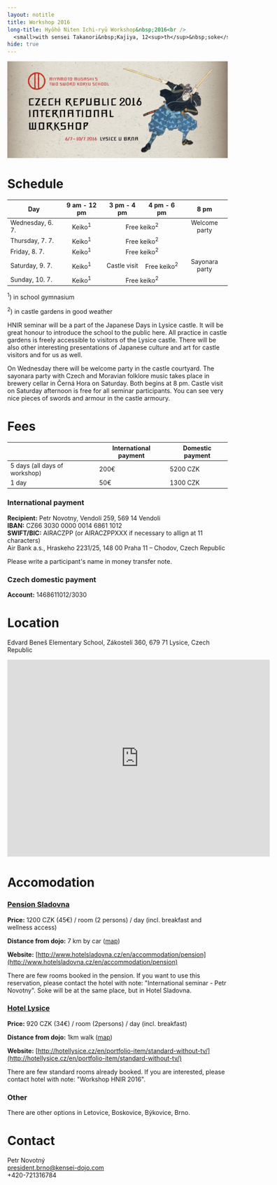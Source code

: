 ```yaml
---
layout: notitle
title: Workshop 2016
long-title: Hyōhō Niten Ichi-ryū Workshop&nbsp;2016<br />
  <small>with sensei Takanori&nbsp;Kajiya, 12<sup>th</sup>&nbsp;soke</small>
hide: true
---
```


![Banner](/img/hnir_banner.jpg)

# Schedule

<table>
  <thead>
    <tr>
      <th>Day</th>
      <th style="text-align: center">9 am - 12 pm</th>
      <th style="text-align: center">3 pm - 4 pm</th>
      <th style="text-align: center">4 pm - 6 pm</th>
      <th style="text-align: center">8 pm</th>
    </tr>
  </thead>
  <tbody>
    <tr>
      <td>Wednesday, 6. 7.</td>
      <td style="text-align: center">Keiko<sup>1</sup></td>
      <td style="text-align: center" colspan="2">Free keiko<sup>2</sup></td>
      <td style="text-align: center">Welcome party</td>
    </tr>
    <tr>
      <td>Thursday, 7. 7.</td>
      <td style="text-align: center">Keiko<sup>1</sup></td>
      <td style="text-align: center" colspan="2">Free keiko<sup>2</sup></td>
      <td style="text-align: center"> </td>
    </tr>
    <tr>
      <td>Friday, 8. 7.</td>
      <td style="text-align: center">Keiko<sup>1</sup></td>
      <td style="text-align: center" colspan="2">Free keiko<sup>2</sup></td>
      <td style="text-align: center"> </td>
    </tr>
    <tr>
      <td>Saturday, 9. 7.</td>
      <td style="text-align: center">Keiko<sup>1</sup></td>
      <td style="text-align: center">Castle visit</td>
      <td style="text-align: center">Free keiko<sup>2</sup></td>
      <td style="text-align: center">Sayonara party</td>
    </tr>
    <tr>
      <td>Sunday, 10. 7.</td>
      <td style="text-align: center">Keiko<sup>1</sup></td>
      <td style="text-align: center" colspan="2">Free keiko<sup>2</sup></td>
      <td style="text-align: center"> </td>
    </tr>
  </tbody>
</table>

<!--
| Day              | 9 am - 12 pm | 3 pm - 4 pm   | 4 pm - 6 pm  | 8 pm                                  |
|------------------|:------------:|:-------------:|:------------:|:-------------------------------------:|
| Wednesday, 6. 7. |   Keiko<sup>1</sup>      |  Free keiko<sup>2</sup>   | Free keiko<sup>2</sup> | Welcome party |
| Thursday, 7. 7.  |   Keiko<sup>1</sup>      |  Free keiko<sup>2</sup> | Free keiko<sup>2</sup> |                                       |
| Friday, 8. 7.    |   Keiko<sup>1</sup>      |  Free keiko<sup>2</sup> | Free keiko<sup>2</sup> |                                       |
| Saturday, 9. 7.  |   Keiko<sup>1</sup>      |  Castle visit           | Free keiko<sup>2</sup> | Sayonara party |
| Sunday, 10. 7.   |   Keiko<sup>1</sup>      |  Free keiko<sup>2</sup> | Free keiko<sup>2</sup> |                                       |
-->

<sup>1</sup>) in school gymnasium

<sup>2</sup>) in castle gardens in good weather

HNIR seminar will be a part of the Japanese Days in Lysice castle.
It will be great honour to introduce the school to the public here. All practice
in castle gardens is freely accessible to visitors of the Lysice castle.
There will be also other interesting presentations of Japanese culture and
art for castle visitors and for us as well.

On Wednesday there will be welcome party in the castle courtyard.
The sayonara party with Czech and Moravian folklore music takes place
in brewery cellar in Černá Hora on Saturday. Both begins at 8 pm.
Castle visit on Saturday afternoon is free for all seminar participants.
You can see very nice pieces of swords and armour in the castle armoury.

# Fees

|                               | International payment | Domestic payment |
|-------------------------------|-----------------------|------------------|
| 5 days (all days of workshop) | 200€                  | 5200 CZK         |
| 1 day                         |  50€                  | 1300 CZK         |

### International payment

**Recipient:** Petr Novotny, Vendoli 259, 569 14 Vendoli<br />
**IBAN:** CZ66 3030 0000 0014 6861 1012<br />
**SWIFT/BIC:** AIRACZPP (or AIRACZPPXXX if necessary to allign at 11 characters)<br />
Air Bank a.s., Hraskeho 2231/25, 148 00 Praha 11 – Chodov, Czech Republic

Please write a participant's name in money transfer note.

### Czech domestic payment

**Account:** 1468611012/3030

# Location 

Edvard Beneš Elementary School, Zákostelí 360, 679 71 Lysice, Czech Republic
<iframe src="https://www.google.com/maps/embed?pb=!1m18!1m12!1m3!1d2593.475617333878!2d16.53418171569561!3d49.45662727935053!2m3!1f0!2f0!3f0!3m2!1i1024!2i768!4f13.1!3m3!1m2!1s0x471287a805f3fd25%3A0x4eb553e0d22aec61!2sZ%C3%A1kostel%C3%AD+360%2C+679+71+Lysice!5e0!3m2!1scs!2scz!4v1448890082691" width="600" height="450" frameborder="0" style="border:0" allowfullscreen></iframe>



# Accomodation

### [Pension Sladovna](http://www.hotelsladovna.cz/en/accommodation/pension)

**Price:** 1200 CZK (45€) / room (2 persons) / day (incl. breakfast and wellness access)

**Distance from dojo:** 7 km by car ([map](https://www.google.com/maps/place/Hotel+Sladovna/@49.4148193,16.5799006,17z/data=!3m1!4b1!4m2!3m1!1s0x471288ba2a8e865f:0x979b6c0f91f0ad8))

**Website:** [http://www.hotelsladovna.cz/en/accommodation/pension](http://www.hotelsladovna.cz/en/accommodation/pension)

There are few rooms booked in the pension. If you want to use this reservation, please contact the hotel with note: "International seminar - Petr Novotny". Soke will be at the same place, but in Hotel Sladovna.

### [Hotel Lysice](http://hotellysice.cz/en/portfolio-item/standard-without-tv/)

**Price:** 920 CZK (34€) / room (2persons) / day (incl. breakfast)

**Distance from dojo:** 1km walk ([map](https://www.google.com/maps/place/Hotel+Lysice/@49.452061,16.5337343,17z/data=!3m1!4b1!4m2!3m1!1s0x471287a986bb3393:0x6f32ac3d50e85834))

**Website:** [http://hotellysice.cz/en/portfolio-item/standard-without-tv/](http://hotellysice.cz/en/portfolio-item/standard-without-tv/)

There are few standard rooms already booked. If you are interested, please contact hotel with note: "Workshop HNIR 2016".

### Other

There are other options in Letovice, Boskovice, Býkovice, Brno.

# Contact

<p>
	Petr Novotný<br />
	<a href="mailto:president.brno@kensei-dojo.com">president.brno@kensei-dojo.com</a><br />
	+420-721316784
</p>
